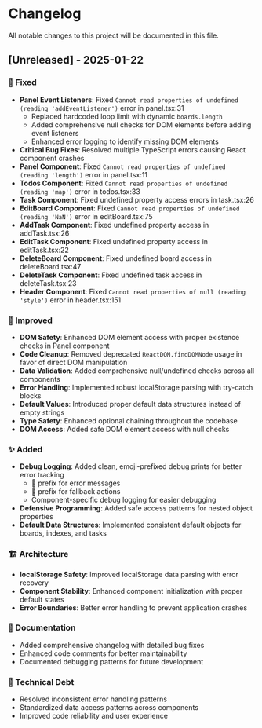 # Changelog

All notable changes to this project will be documented in this file.

## [Unreleased] - 2025-01-22

### 🐛 Fixed
- **Panel Event Listeners**: Fixed `Cannot read properties of undefined (reading 'addEventListener')` error in panel.tsx:31
  - Replaced hardcoded loop limit with dynamic `boards.length`
  - Added comprehensive null checks for DOM elements before adding event listeners
  - Enhanced error logging to identify missing DOM elements
- **Critical Bug Fixes**: Resolved multiple TypeScript errors causing React component crashes
- **Panel Component**: Fixed `Cannot read properties of undefined (reading 'length')` error in panel.tsx:11
- **Todos Component**: Fixed `Cannot read properties of undefined (reading 'map')` error in todos.tsx:33
- **Task Component**: Fixed undefined property access errors in task.tsx:26
- **EditBoard Component**: Fixed `Cannot read properties of undefined (reading 'NaN')` error in editBoard.tsx:75
- **AddTask Component**: Fixed undefined property access in addTask.tsx:26
- **EditTask Component**: Fixed undefined property access in editTask.tsx:22
- **DeleteBoard Component**: Fixed undefined board access in deleteBoard.tsx:47
- **DeleteTask Component**: Fixed undefined task access in deleteTask.tsx:23
- **Header Component**: Fixed `Cannot read properties of null (reading 'style')` error in header.tsx:151

### 🔧 Improved
- **DOM Safety**: Enhanced DOM element access with proper existence checks in Panel component
- **Code Cleanup**: Removed deprecated `ReactDOM.findDOMNode` usage in favor of direct DOM manipulation
- **Data Validation**: Added comprehensive null/undefined checks across all components
- **Error Handling**: Implemented robust localStorage parsing with try-catch blocks
- **Default Values**: Introduced proper default data structures instead of empty strings
- **Type Safety**: Enhanced optional chaining throughout the codebase
- **DOM Access**: Added safe DOM element access with null checks

### ✨ Added
- **Debug Logging**: Added clean, emoji-prefixed debug prints for better error tracking
  - 🐛 prefix for error messages
  - 🔧 prefix for fallback actions
  - Component-specific debug logging for easier debugging
- **Defensive Programming**: Added safe access patterns for nested object properties
- **Default Data Structures**: Implemented consistent default objects for boards, indexes, and tasks

### 🏗️ Architecture
- **localStorage Safety**: Improved localStorage data parsing with error recovery
- **Component Stability**: Enhanced component initialization with proper default states
- **Error Boundaries**: Better error handling to prevent application crashes

### 📝 Documentation
- Added comprehensive changelog with detailed bug fixes
- Enhanced code comments for better maintainability
- Documented debugging patterns for future development

### 🎯 Technical Debt
- Resolved inconsistent error handling patterns
- Standardized data access patterns across components
- Improved code reliability and user experience
